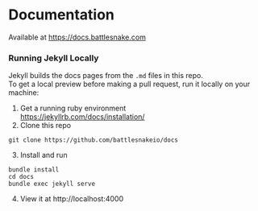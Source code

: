 # Documentation

Available at https://docs.battlesnake.com

### Running Jekyll Locally

Jekyll builds the docs pages from the `.md` files in this repo.<br>
To get a local preview before making a pull request, run it locally on your machine:

1. Get a running ruby environment<br>
https://jekyllrb.com/docs/installation/
2. Clone this repo
```
git clone https://github.com/battlesnakeio/docs
```
3. Install and run
```
bundle install
cd docs
bundle exec jekyll serve
```
4. View it at http://localhost:4000
